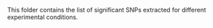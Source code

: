 This folder contains the list of significant SNPs extracted for different experimental conditions.

